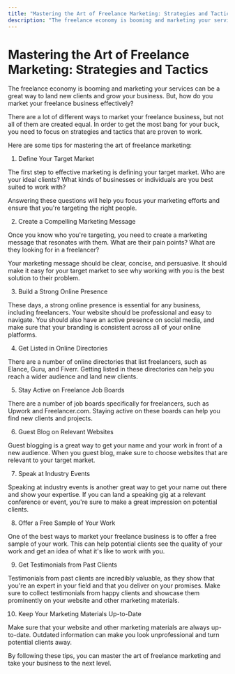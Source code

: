 ```yaml
---
title: "Mastering the Art of Freelance Marketing: Strategies and Tactics"
description: "The freelance economy is booming and marketing your services can be a great way to land new clients and grow your business. But, how do you market your freelance business effectively?"
---
```


# Mastering the Art of Freelance Marketing: Strategies and Tactics

The freelance economy is booming and marketing your services can be a great way to land new clients and grow your business. But, how do you market your freelance business effectively?

There are a lot of different ways to market your freelance business, but not all of them are created equal. In order to get the most bang for your buck, you need to focus on strategies and tactics that are proven to work.

Here are some tips for mastering the art of freelance marketing:

1. Define Your Target Market

The first step to effective marketing is defining your target market. Who are your ideal clients? What kinds of businesses or individuals are you best suited to work with?

Answering these questions will help you focus your marketing efforts and ensure that you're targeting the right people.

2. Create a Compelling Marketing Message

Once you know who you're targeting, you need to create a marketing message that resonates with them. What are their pain points? What are they looking for in a freelancer?

Your marketing message should be clear, concise, and persuasive. It should make it easy for your target market to see why working with you is the best solution to their problem.

3. Build a Strong Online Presence

These days, a strong online presence is essential for any business, including freelancers. Your website should be professional and easy to navigate. You should also have an active presence on social media, and make sure that your branding is consistent across all of your online platforms.

4. Get Listed in Online Directories

There are a number of online directories that list freelancers, such as Elance, Guru, and Fiverr. Getting listed in these directories can help you reach a wider audience and land new clients.

5. Stay Active on Freelance Job Boards

There are a number of job boards specifically for freelancers, such as Upwork and Freelancer.com. Staying active on these boards can help you find new clients and projects.

6. Guest Blog on Relevant Websites

Guest blogging is a great way to get your name and your work in front of a new audience. When you guest blog, make sure to choose websites that are relevant to your target market.

7. Speak at Industry Events

Speaking at industry events is another great way to get your name out there and show your expertise. If you can land a speaking gig at a relevant conference or event, you're sure to make a great impression on potential clients.

8. Offer a Free Sample of Your Work

One of the best ways to market your freelance business is to offer a free sample of your work. This can help potential clients see the quality of your work and get an idea of what it's like to work with you.

9. Get Testimonials from Past Clients

Testimonials from past clients are incredibly valuable, as they show that you're an expert in your field and that you deliver on your promises. Make sure to collect testimonials from happy clients and showcase them prominently on your website and other marketing materials.

10. Keep Your Marketing Materials Up-to-Date

Make sure that your website and other marketing materials are always up-to-date. Outdated information can make you look unprofessional and turn potential clients away.

By following these tips, you can master the art of freelance marketing and take your business to the next level.
